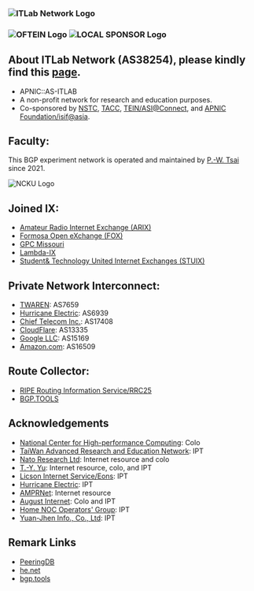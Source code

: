 ### ![ITLab Network Logo](https://connect.itlab.cc/misc/itlabnet.png) 
### ![OFTEIN Logo](https://connect.itlab.cc/misc/sponsor.png) ![LOCAL SPONSOR Logo](https://connect.itlab.cc/misc/sponsor2.png) 


## About ITLab Network (AS38254), please kindly find this [page](https://connect.itlab.cc).
* APNIC::AS-ITLAB
* A non-profit network for research and education purposes.
* Co-sponsored by [NSTC](https://www.nstc.gov.tw/), [TACC](https://www.tacc.tw/index), [TEIN/ASI@Connect](https://www.tein.asia/), and [APNIC Foundation/isif@asia](https://isif.asia/).

## Faculty:
This BGP experiment network is operated and maintained by [P.-W. Tsai](http://pwtsai.im/) since 2021.

![NCKU Logo](https://connect.itlab.cc/misc/ncku.png)

## Joined IX:
* [Amateur Radio Internet Exchange (ARIX)](https://arix.dev/)
* [Formosa Open eXchange (FOX)](https://www.fox.net.tw/) 
* [GPC Missouri](https://greatplains.io/)
* [Lambda-IX](https://lambda-ix.net/)
* [Student& Technology United Internet Exchanges (STUIX)](https://stuix.io/)

## Private Network Interconnect:
* [TWAREN](https://www.twaren.net/): AS7659
* [Hurricane Electric](https://www.he.net/): AS6939
* [Chief Telecom Inc.](https://www.chief.com.tw/): AS17408
* [CloudFlare](https://www.cloudflare.com/): AS13335
* [Google LLC](https://about.google/intl/en/): AS15169
* [Amazon.com](https://www.amazon.com/): AS16509

## Route Collector:
* [RIPE Routing Information Service/RRC25](https://www.ripe.net/analyse/internet-measurements/routing-information-service-ris) 
* [BGP.TOOLS](https://bgp.tools/)

## Acknowledgements
* [National Center for High-performance Computing](https://www.nchc.org.tw/): Colo 
* [TaiWan Advanced Research and Education Network](https://www.twaren.net/english/): IPT
* [Nato Research Ltd](https://internet.nat.moe/): Internet resource and colo
* [T.-Y. Yu](https://network.steveyi.net/): Internet resource, colo, and IPT
* [Licson Internet Service/Eons](https://licson.net/): IPT
* [Hurricane Electric](https://bgp.he.net/): IPT
* [AMPRNet](https://portal.ampr.org/): Internet resource
* [August Internet](https://www.august.tw/): Colo and IPT
* [Home NOC Operators' Group](https://www.homenoc.ad.jp/): IPT
* [Yuan-Jhen Info., Co., Ltd](https://host.com.tw/): IPT

## Remark Links
* [PeeringDB](https://as38254.peeringdb.com/)  
* [he.net](https://bgp.he.net/AS38254)  
* [bgp.tools](https://bgp.tools/as/38254)


